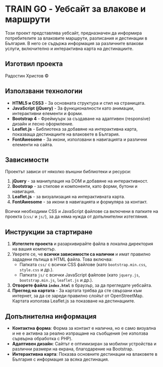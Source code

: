# TRAIN GO - Уебсайт за влакове и маршрути

Този проект представлява уебсайт, предназначен да информира потребителите за влаковите маршрути, разписания и дестинации в България. В него се съдържа информация за различните влакови услуги, включително и интерактивна карта на дестинациите.

## Изготвил проекта
Радостин Христов ©
##


## Използвани технологии

- **HTML5 и CSS3** - За основната структура и стил на страницата.
- **JavaScript (jQuery)** - За функционалности като анимации, интерактивни елементи и форми.
- **Bootstrap 4** - Фреймуърк за създаване на адаптивен (responsive) дизайн и лесно оформление.
- **Leaflet.js** - Библиотека за добавяне на интерактивна карта, показваща дестинациите на влаковете в България.
- **FontAwesome** - За икони, използвани в навигацията и различни елементи на сайта.

## Зависимости

Проектът зависи от няколко външни библиотеки и ресурси:
1. **jQuery** - за манипулация на DOM и добавяне на интерактивност.
2. **Bootstrap** - за стилове и компоненти, като форми, бутони и навигация.
3. **Leaflet.js** - за визуализация на интерактивната карта.
4. **FontAwesome** - за икони в навигацията и формуляра за контакт.

Всички необходими CSS и JavaScript файлове са включени в папките на проекта (`css/` и `js/`), за да няма нужда от допълнителни изтегляния.

## Инструкции за стартиране

1. **Изтеглете проекта** и разархивирайте файла в локална директория на вашия компютър.
2. Уверете се, че **всички зависимости са налични** и имат правилно зададени пътища в HTML файла. Това включва:
   - Папката `css/` с всички CSS файлове (като `bootstrap.min.css`, `style.css` и др.).
   - Папката `js/` с всички JavaScript файлове (като `jquery.js`, `bootstrap.min.js`, `leaflet.js` и др.).
3. **Отворете файла `index.html`** в браузър, за да прегледате уебсайта.
4. **Преглед на картата** - За картата трябва да сте свързани към интернет, за да се зареди правилно слойът от OpenStreetMap. Картата използва Leaflet.js за показване на дестинациите.

## Допълнителна информация

- **Контактна форма**: Форма за контакт е налична, но е само визуална и не е активна за реално изпращане на съобщения (не използва сървърна обработка с PHP).
- **Адаптивен дизайн**: Сайтът е оптимизиран за мобилни устройства и различни размери на екрана, благодарение на Bootstrap.
- **Интерактивна карта**: Показва основните дестинации на влаковете в България с информация за всяка дестинация.
